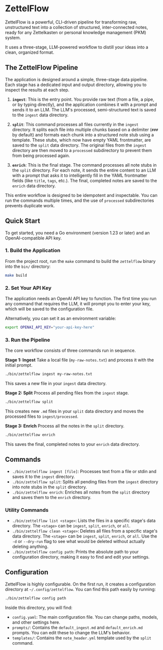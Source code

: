 # ZettelFlow

ZettelFlow is a powerful, CLI-driven pipeline for transforming raw, unstructured text into a collection of structured, inter-connected notes, ready for any Zettelkasten or personal knowledge management (PKM) system.

It uses a three-stage, LLM-powered workflow to distill your ideas into a clean, organized format.

## The ZettelFlow Pipeline

The application is designed around a simple, three-stage data pipeline. Each stage has a dedicated input and output directory, allowing you to inspect the results at each step.

1.  **`ingest`**: This is the entry point. You provide raw text (from a file, a pipe, or by typing directly), and the application combines it with a prompt and sends it to an LLM. The LLM's processed, semi-structured text is saved to the `ingest` data directory.

2.  **`split`**: This command processes all files currently in the `ingest` directory. It splits each file into multiple chunks based on a delimiter (`###` by default) and formats each chunk into a structured note stub using a template. These stubs, which now have empty YAML frontmatter, are saved to the `split` data directory. The original files from the `ingest` directory are then moved to a `processed` subdirectory to prevent them from being processed again.

3.  **`enrich`**: This is the final stage. The command processes all note stubs in the `split` directory. For each note, it sends the entire content to an LLM with a prompt that asks it to intelligently fill in the YAML frontmatter fields (like `title`, `tags`, etc.). The final, completed notes are saved to the `enrich` data directory.

This entire workflow is designed to be idempotent and inspectable. You can run the commands multiple times, and the use of `processed` subdirectories prevents duplicate work.

## Quick Start

To get started, you need a Go environment (version 1.23 or later) and an OpenAI-compatible API key.

### 1. Build the Application

From the project root, run the `make` command to build the `zettelflow` binary into the `bin/` directory:

```sh
make build
```

### 2. Set Your API Key

The application needs an OpenAI API key to function. The first time you run any command that requires the LLM, it will prompt you to enter your key, which will be saved to the configuration file.

Alternatively, you can set it as an environment variable:

```sh
export OPENAI_API_KEY="your-api-key-here"
```

### 3. Run the Pipeline

The core workflow consists of three commands run in sequence.

**Stage 1: Ingest**
Take a local file (`my-raw-notes.txt`) and process it with the initial prompt.

```sh
./bin/zettelflow ingest my-raw-notes.txt
```
This saves a new file in your `ingest` data directory.

**Stage 2: Split**
Process all pending files from the `ingest` stage.

```sh
./bin/zettelflow split
```
This creates new `.md` files in your `split` data directory and moves the processed files to `ingest/processed`.

**Stage 3: Enrich**
Process all the notes in the `split` directory.

```sh
./bin/zettelflow enrich
```
This saves the final, completed notes to your `enrich` data directory.

## Commands

*   `./bin/zettelflow ingest [file]`: Processes text from a file or stdin and saves it to the `ingest` directory.
*   `./bin/zettelflow split`: Splits all pending files from the `ingest` directory into note stubs in the `split` directory.
*   `./bin/zettelflow enrich`: Enriches all notes from the `split` directory and saves them to the `enrich` directory.

### Utility Commands

*   `./bin/zettelflow list <stage>`: Lists the files in a specific stage's data directory. The `<stage>` can be `ingest`, `split`, `enrich`, or `all`.
*   `./bin/zettelflow clean <stage>`: Deletes all files from a specific stage's data directory. The `<stage>` can be `ingest`, `split`, `enrich`, or `all`. Use the `-d` or `--dry-run` flag to see what would be deleted without actually deleting anything.
*   `./bin/zettelflow config path`: Prints the absolute path to your configuration directory, making it easy to find and edit your settings.

## Configuration

ZettelFlow is highly configurable. On the first run, it creates a configuration directory at `~/.config/zettelflow`. You can find this path easily by running:

```sh
./bin/zettelflow config path
```

Inside this directory, you will find:
*   `config.yaml`: The main configuration file. You can change paths, models, and other settings here.
*   `prompts/`: Contains the `default_ingest.md` and `default_enrich.md` prompts. You can edit these to change the LLM's behavior.
*   `templates/`: Contains the `note_header.yml` template used by the `split` command.